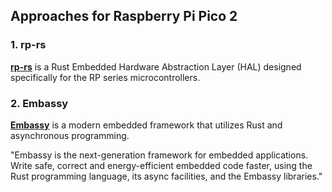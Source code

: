 ## Approaches for Raspberry Pi Pico 2  


### 1. rp-rs  
[**rp-rs**](https://github.com/rp-rs/rp-hal) is a Rust Embedded Hardware Abstraction Layer (HAL) designed specifically for the RP series microcontrollers. 

### 2. Embassy  
[**Embassy**](https://github.com/embassy-rs/embassy) is a modern embedded framework that utilizes Rust and asynchronous programming. 

"Embassy is the next-generation framework for embedded applications. Write safe, correct and energy-efficient embedded code faster, using the Rust programming language, its async facilities, and the Embassy libraries."
